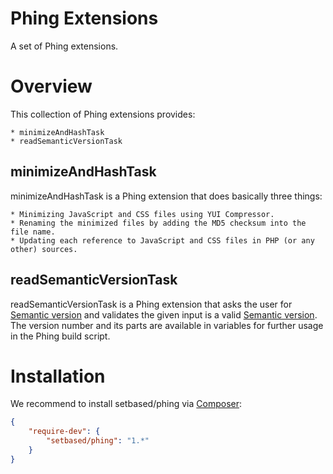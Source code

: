 # Phing Extensions
A set of Phing extensions.

# Overview
This collection of Phing extensions provides:

	* minimizeAndHashTask
	* readSemanticVersionTask
  
## minimizeAndHashTask
minimizeAndHashTask is a Phing extension that does basically three things:     

	* Minimizing JavaScript and CSS files using YUI Compressor.
	* Renaming the minimized files by adding the MD5 checksum into the file name.
	* Updating each reference to JavaScript and CSS files in PHP (or any other) sources.
  	 
## readSemanticVersionTask
readSemanticVersionTask is a Phing extension that asks the user for [Semantic version](http://semver.org/) and validates 
the given input is a valid [Semantic version](http://semver.org/). The version number and its parts are available
in variables for further usage in the Phing build script. 	    

# Installation
We recommend to install setbased/phing via [Composer](https://getcomposer.org/):

```json
{
	"require-dev": {
		"setbased/phing": "1.*"
	}
}
```